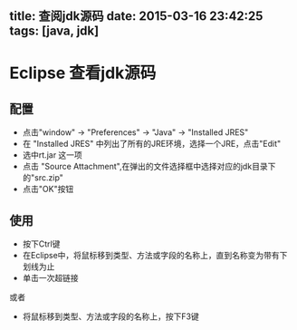 title: 查阅jdk源码
date: 2015-03-16 23:42:25
tags: [java, jdk]
---

# Eclipse 查看jdk源码

## 配置
- 点击"window" -> "Preferences" -> "Java" -> "Installed JRES"
- 在 "Installed JRES" 中列出了所有的JRE环境，选择一个JRE，点击"Edit"
- 选中rt.jar 这一项 
- 点击 "Source Attachment",在弹出的文件选择框中选择对应的jdk目录下的"src.zip"
- 点击"OK"按钮

## 使用
- 按下Ctrl键
- 在Eclipse中，将鼠标移到类型、方法或字段的名称上，直到名称变为带有下划线为止
- 单击一次超链接

或者

- 将鼠标移到类型、方法或字段的名称上，按下F3键
